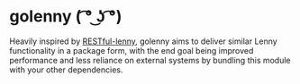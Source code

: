 # golenny ( ͡° ͜ʖ ͡°)

Heavily inspired by [RESTful-lenny](https://github.com/LennyToday/RESTful-lenny),
golenny aims to deliver similar Lenny functionality in a package form, with the end goal
being improved performance and less reliance on external systems by bundling this module
with your other dependencies.